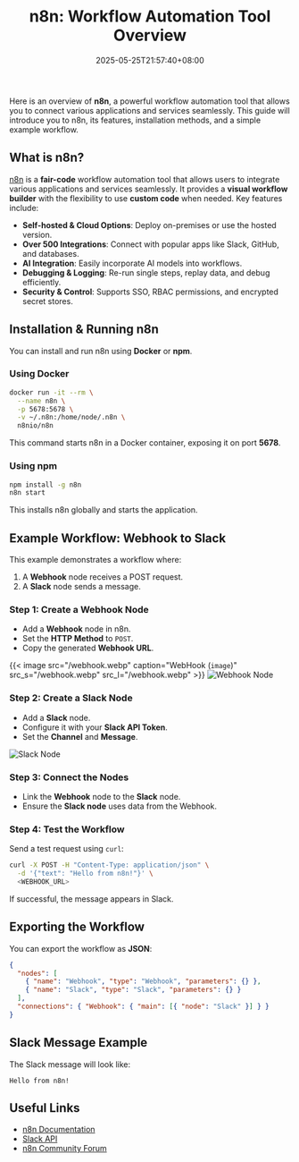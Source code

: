 ﻿---
weight: 1
title: "n8n: Workflow Automation Tool Overview"
date: 2025-05-25T21:57:40+08:00
lastmod: 2025-05-25T21:57:40+08:00
draft: false
authors: ["Linh"]
description: "Introduction to n8n, a powerful workflow automation tool with over 500 integrations and AI capabilities."
featuredImage: "featured-image.webp"

tags: ["n8n","AI", "Automation", "Workflow"]
categories: ["development"]
header:
  number:
    enable: false
---

Here is an overview of **n8n**, a powerful workflow automation tool that allows you to connect various applications and services seamlessly. This guide will introduce you to n8n, its features, installation methods, and a simple example workflow.
<!--more-->


## What is n8n?
[n8n](https://n8n.io/) is a **fair-code** workflow automation tool that allows users to integrate various applications and services seamlessly. It provides a **visual workflow builder** with the flexibility to use **custom code** when needed. Key features include:
- **Self-hosted & Cloud Options**: Deploy on-premises or use the hosted version.
- **Over 500 Integrations**: Connect with popular apps like Slack, GitHub, and databases.
- **AI Integration**: Easily incorporate AI models into workflows.
- **Debugging & Logging**: Re-run single steps, replay data, and debug efficiently.
- **Security & Control**: Supports SSO, RBAC permissions, and encrypted secret stores.

## Installation & Running n8n
You can install and run n8n using **Docker** or **npm**.

### Using Docker
```sh
docker run -it --rm \
  --name n8n \
  -p 5678:5678 \
  -v ~/.n8n:/home/node/.n8n \
  n8nio/n8n
```
This command starts n8n in a Docker container, exposing it on port **5678**.

### Using npm
```sh
npm install -g n8n
n8n start
```
This installs n8n globally and starts the application.

## Example Workflow: Webhook to Slack
This example demonstrates a workflow where:
1. A **Webhook** node receives a POST request.
2. A **Slack** node sends a message.

### Step 1: Create a Webhook Node
- Add a **Webhook** node in n8n.
- Set the **HTTP Method** to `POST`.
- Copy the generated **Webhook URL**.

{{< image src="/webhook.webp" caption="WebHook (`image`)" src_s="/webhook.webp" src_l="/webhook.webp" >}}
![Webhook Node](https://github.com/n8n-io/n8n/blob/master/docs/images/webhook-node.png)

### Step 2: Create a Slack Node
- Add a **Slack** node.
- Configure it with your **Slack API Token**.
- Set the **Channel** and **Message**.

![Slack Node](https://github.com/n8n-io/n8n/blob/master/docs/images/slack-node.png)

### Step 3: Connect the Nodes
- Link the **Webhook** node to the **Slack** node.
- Ensure the **Slack node** uses data from the Webhook.

### Step 4: Test the Workflow
Send a test request using `curl`:
```sh
curl -X POST -H "Content-Type: application/json" \
  -d '{"text": "Hello from n8n!"}' \
  <WEBHOOK_URL>
```
If successful, the message appears in Slack.

## Exporting the Workflow
You can export the workflow as **JSON**:
```json
{
  "nodes": [
    { "name": "Webhook", "type": "Webhook", "parameters": {} },
    { "name": "Slack", "type": "Slack", "parameters": {} }
  ],
  "connections": { "Webhook": { "main": [{ "node": "Slack" }] } }
}
```

## Slack Message Example
The Slack message will look like:
```
Hello from n8n!
```

## Useful Links
- [n8n Documentation](https://docs.n8n.io/)
- [Slack API](https://api.slack.com/)
- [n8n Community Forum](https://community.n8n.io/)
```
